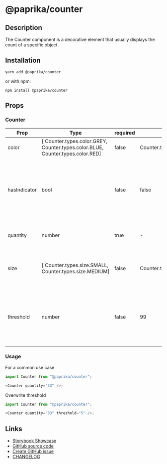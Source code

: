 <!-- start: Autogenerated - do not modify -->

# @paprika/counter

## Description

The Counter component is a decorative element that usually displays the count of a specific object.

## Installation

```
yarn add @paprika/counter
```

or with npm:

```
npm install @paprika/counter
```

## Props

### Counter

| Prop         | Type                                                                           | required | default                   | Description                                                                                                          |
| ------------ | ------------------------------------------------------------------------------ | -------- | ------------------------- | -------------------------------------------------------------------------------------------------------------------- |
| color        | [ Counter.types.color.GREY, Counter.types.color.BLUE, Counter.types.color.RED] | false    | Counter.types.color.GREY  | Background color of the counter.                                                                                     |
| hasIndicator | bool                                                                           | false    | false                     | If the counter should display a red dot on the top right corner. Normally used to indicate when there are new items. |
| quantity     | number                                                                         | true     | -                         | The number displayed inside the counter.                                                                             |
| size         | [ Counter.types.size.SMALL, Counter.types.size.MEDIUM]                         | false    | Counter.types.size.MEDIUM | Size of counter. It can be small or medium. Default is medium.                                                       |
| threshold    | number                                                                         | false    | 99                        | When quantity exceeds threshold, it will display "(Threshold)+" inside the counter. Default is 99.                   |

<!-- end: Autogenerated - do not modify -->
<!-- content -->

### Usage

For a common use case

```js
import Counter from "@paprika/counter";

<Counter quantity="33" />;
```

Overwrite threshold

```js
import Counter from "@paprika/counter";

<Counter quantity="33" threshold="5" />;
```

<!-- eoContent -->

## Links

- [Storybook Showcase](https://paprika.highbond.com/?path=/story/display-counter--showcase)
- [GitHub source code](https://github.com/acl-services/paprika/tree/master/packages/Counter/src)
- [Create GitHub issue](https://github.com/acl-services/paprika/issues/new?label=[]&title=@paprika/counter%20[help]:%20your%20short%20description&body=%0A%23%20Help%20wanted%0A%0A%23%23%20Please%20write%20your%20question.%0A*A%20clear%20and%20concise%20description%20of%20what%20the%20question%20is*%0A%0A%23%23%20Additional%20context%0A*Add%20any%20other%20context%20or%20screenshots%20about%20your%20question%20here.*%0A)
- [CHANGELOG](https://github.com/acl-services/paprika/tree/master/packages/Counter/CHANGELOG.md)
